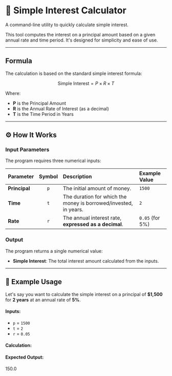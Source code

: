 # 🧮 Simple Interest Calculator

A command-line utility to quickly calculate simple interest.

This tool computes the interest on a principal amount based on a given annual rate and time period. It's designed for simplicity and ease of use.

---

## Formula

The calculation is based on the standard simple interest formula:

$$\text{Simple Interest} = P \times R \times T$$

Where:
- **P** is the Principal Amount
- **R** is the Annual Rate of Interest (as a decimal)
- **T** is the Time Period in Years

---

## ⚙️ How It Works

### Input Parameters

The program requires three numerical inputs:

| Parameter | Symbol | Description                                        | Example Value |
| :-------- | :----: | :------------------------------------------------- | :------------ |
| **Principal** | `p`    | The initial amount of money.                       | `1500`        |
| **Time** | `t`    | The duration for which the money is borrowed/invested, in years. | `2`           |
| **Rate** | `r`    | The annual interest rate, **expressed as a decimal**. | `0.05` (for 5%) |

### Output

The program returns a single numerical value:

-   **Simple Interest**: The total interest amount calculated from the inputs.

---

## 🚀 Example Usage

Let's say you want to calculate the simple interest on a principal of **$1,500** for **2 years** at an annual rate of **5%**.

#### Inputs:
-   `p` = `1500`
-   `t` = `2`
-   `r` = `0.05`

#### Calculation:
#### Expected Output:
150.0
